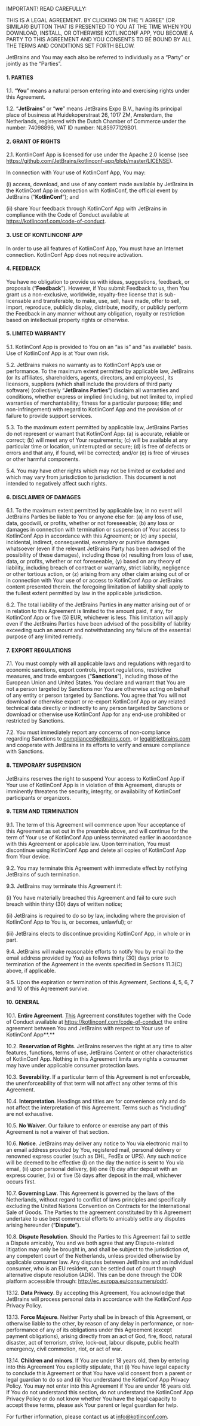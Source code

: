 IMPORTANT! READ CAREFULLY:

THIS IS A LEGAL AGREEMENT. BY CLICKING ON THE “I AGREE” (OR SIMILAR)
BUTTON THAT IS PRESENTED TO YOU AT THE TIME WHEN YOU DOWNLOAD, INSTALL,
OR OTHERWISE KOTLINCONF APP, YOU BECOME A PARTY TO THIS AGREEMENT AND
YOU CONSENTS TO BE BOUND BY ALL THE TERMS AND CONDITIONS SET FORTH
BELOW.

JetBrains and You may each also be referred to individually as a “Party”
or jointly as the “Parties”.

#### 1. PARTIES

1.1. “**You**” means a natural person entering into and exercising
rights under this Agreement.

1.2. “**JetBrains**” or “**we**” means JetBrains Expo B.V., having its
principal place of business at Huidekoperstraat 26, 1017 ZM, Amsterdam,
the Netherlands, registered with the Dutch Chamber of Commerce under the
number: 74098896, VAT ID number: NL85977129B01.

#### 2. GRANT OF RIGHTS

2.1. KontlinConf App is licensed for use under the Apache 2.0 license
(see
[<u>https://github.com/JetBrains/kotlinconf-app/blob/master/LICENSE</u>](https://github.com/JetBrains/kotlinconf-app/blob/master/LICENSE)).

In connection with Your use of KotlinConf App, You may:

\(i\) access, download, and use of any content made available by
JetBrains in the KotlinConf App in connection with KotlinConf, the
official event by JetBrains (“**KotlinConf**”); and

\(ii\) share Your feedback through KotlinConf App with JetBrains in
compliance with the Code of Conduct available at
[<span class="mark">https://kotlinconf.com/code-of-conduct</span>](https://kotlinconf.com/code-of-conduct).

#### 3. USE OF KONTLINCONF APP

In order to use all features of KotlinConf App, You must have an
Internet connection. KotlinConf App does not require activation.

#### 4. FEEDBACK

You have no obligation to provide us with ideas, suggestions, feedback,
or proposals (“**Feedback**”). However, if You submit Feedback to us,
then You grant us a non-exclusive, worldwide, royalty-free license that
is sub-licensable and transferable, to make, use, sell, have made, offer
to sell, import, reproduce, publicly display, distribute, modify, or
publicly perform the Feedback in any manner without any obligation,
royalty or restriction based on intellectual property rights or
otherwise.

#### 5. LIMITED WARRANTY

5.1. KotlinConf App is provided to You on an “as is” and “as available”
basis. Use of KotlinConf App is at Your own risk.

5.2. JetBrains makes no warranty as to KotlinConf App’s use or
performance. To the maximum extent permitted by applicable law,
JetBrains (or its affiliates, shareholders, agents, directors, and
employees), its licensors, suppliers (which shall include the providers
of third party software) (collectively “**JetBrains Parties**”) disclaim
all warranties and conditions, whether express or implied (including,
but not limited to, implied warranties of merchantability; fitness for a
particular purpose; title; and non-infringement) with regard to
KotlinConf App and the provision of or failure to provide support
services.

5.3. To the maximum extent permitted by applicable law, JetBrains
Parties do not represent or warrant that KotlinConf App: (a) is
accurate, reliable or correct; (b) will meet any of Your requirements;
(c) will be available at any particular time or location, uninterrupted
or secure; (d) is free of defects or errors and that any, if found, will
be corrected; and/or (e) is free of viruses or other harmful components.

5.4. You may have other rights which may not be limited or excluded and
which may vary from jurisdiction to jurisdiction. This document is not
intended to negatively affect such rights.

#### 6. DISCLAIMER OF DAMAGES

6.1. To the maximum extent permitted by applicable law, in no event will
JetBrains Parties be liable to You or anyone else for: (a) any loss of
use, data, goodwill, or profits, whether or not foreseeable; (b) any
loss or damages in connection with termination or suspension of Your
access to KotlinConf App in accordance with this Agreement; or (c) any
special, incidental, indirect, consequential, exemplary or punitive
damages whatsoever (even if the relevant JetBrains Party has been
advised of the possibility of these damages), including those (x)
resulting from loss of use, data, or profits, whether or not
foreseeable, (y) based on any theory of liability, including breach of
contract or warranty, strict liability, negligence or other tortious
action, or (z) arising from any other claim arising out of or in
connection with Your use of or access to KotlinConf App or JetBrains
content presented therein. the foregoing limitation of liability shall
apply to the fullest extent permitted by law in the applicable
jurisdiction.

6.2. The total liability of the JetBrains Parties in any matter arising
out of or in relation to this Agreement is limited to the amount paid,
if any, for KotlinConf App or five (5) EUR, whichever is less. This
limitation will apply even if the JetBrains Parties have been advised of
the possibility of liability exceeding such an amount and
notwithstanding any failure of the essential purpose of any limited
remedy.

#### 7. EXPORT REGULATIONS

7.1. You must comply with all applicable laws and regulations with
regard to economic sanctions, export controls, import regulations,
restrictive measures, and trade embargoes (“**Sanctions**”), including
those of the European Union and United States. You declare and warrant
that You are not a person targeted by Sanctions nor You are otherwise
acting on behalf of any entity or person targeted by Sanctions. You
agree that You will not download or otherwise export or re-export
KotlinConf App or any related technical data directly or indirectly to
any person targeted by Sanctions or download or otherwise use KotlinConf
App for any end-use prohibited or restricted by Sanctions.

7.2. You must immediately report any concerns of non-compliance
regarding Sanctions to
[<u>compliance@jetbrains.com</u>](mailto:compliance@jetbrains.com), or
[<u>legal@jetbrains.com</u>](mailto:legal@jetbrains.com) and cooperate
with JetBrains in its efforts to verify and ensure compliance with
Sanctions.

#### 8. TEMPORARY SUSPENSION

JetBrains reserves the right to suspend Your access to KotlinConf App if
Your use of KotlinConf App is in violation of this Agreement, disrupts
or imminently threatens the security, integrity, or availability of
KotlinConf participants or organizors.

#### 9. TERM AND TERMINATION

9.1. The term of this Agreement will commence upon Your acceptance of
this Agreement as set out in the preamble above, and will continue for
the term of Your use of KotlinConf App unless terminated earlier in
accordance with this Agreement or applicable law. Upon termination, You
must discontinue using KotlinConf App and delete all copies of
KotlinConf App from Your device.

9.2. You may terminate this Agreement with immediate effect by notifying
JetBrains of such termination.

9.3. JetBrains may terminate this Agreement if:

\(i\) You have materially breached this Agreement and fail to cure such
breach within thirty (30) days of written notice;

\(ii\) JetBrains is required to do so by law, including where the
provision of KotlinConf App to You is, or becomes, unlawful); or

\(iii\) JetBrains elects to discontinue providing KotlinConf App, in
whole or in part.

9.4. JetBrains will make reasonable efforts to notify You by email (to
the email address provided by You) as follows thirty (30) days prior to
termination of the Agreement in the events specified in Sections 11.3(C)
above, if applicable.

9.5. Upon the expiration or termination of this Agreement, Sections 4,
5, 6, 7 and 10 of this Agreement survive.

#### 10. GENERAL

10.1. **Entire Agreement**.
[This](https://www.lawinsider.com/clause/entire-agreement) Agreement
constitutes together with the Code of Conduct available at
[<span class="mark">https://kotlinconf.com/code-of-conduct</span>](https://kotlinconf.com/code-of-conduct)
the entire agreement between You and JetBrains with respect to Your use
of KotlinConf App**<span class="mark">.</span>**

10.2. **Reservation of Rights**. JetBrains reserves the right at any
time to alter features, functions, terms of use, JetBrains Content or
other characteristics of KotlinConf App. Nothing in this Agreement
limits any rights a consumer may have under applicable consumer
protection laws.

10.3. **Severability**. If a particular term of this Agreement is not
enforceable, the unenforceability of that term will not affect any other
terms of this Agreement.

10.4. **Interpretation**. Headings and titles are for convenience only
and do not affect the interpretation of this Agreement. Terms such as
“including” are not exhaustive.

10.5. **No Waiver**. Our failure to enforce or exercise any part of this
Agreement is not a waiver of that section.

10.6. **Notice**. JetBrains may deliver any notice to You via electronic
mail to an email address provided by You, registered mail, personal
delivery or renowned express courier (such as DHL, FedEx or UPS). Any
such notice will be deemed to be effective (i) on the day the notice is
sent to You via email, (ii) upon personal delivery, (iii) one (1) day
after deposit with an express courier, (iv) or five (5) days after
deposit in the mail, whichever occurs first.

10.7. **Governing Law**. This Agreement is governed by the laws of the
Netherlands, without regard to conflict of laws principles and
specifically excluding the United Nations Convention on Contracts for
the International Sale of Goods. The Parties to the agreement
constituted by this Agreement undertake to use best commercial efforts
to amicably settle any disputes arising hereunder (“**Dispute**”).

10.8. **Dispute Resolution**. Should the Parties to this Agreement fail
to settle a Dispute amicably, You and we both agree that any
Dispute-related litigation may only be brought in, and shall be subject
to the jurisdiction of, any competent court of the Netherlands, unless
provided otherwise by applicable consumer law. Any disputes between
JetBrains and an individual consumer, who is an EU resident, can be
settled out of court through alternative dispute resolution (ADR). This
can be done through the ODR platform accessible through:
[<u>http://ec.europa.eu/consumers/odr/</u>](http://ec.europa.eu/consumers/odr/).

13.12. **Data Privacy**. By accepting this Agreement, You acknowledge
that JetBrains will process personal data in accordance with the
<span class="mark">KotlinConf App Privacy Policy</span>.

13.13. **Force Majeure**. Neither Party shall be in breach of this
Agreement, or otherwise liable to the other, by reason of any delay in
performance, or non-performance of any of its obligations under this
Agreement (except payment obligations), arising directly from an act of
God, fire, flood, natural disaster, act of terrorism, strike, lock-out,
labour dispute, public health emergency, civil commotion, riot, or act
of war.

13.14. **Children and minors**. If You are under 18 years old, then by
entering into this Agreement You explicitly stipulate, that (i) You have
legal capacity to conclude this Agreement or that You have valid consent
from a parent or legal guardian to do so and (ii) You understand the
<span class="mark">KotlinConf App Privacy Policy</span>. You may not
enter into this Agreement if You are under 16 years old. If You do not
understand this section, do not understand the KotlinConf App Privacy
Policy or do not know whether You have the legal capacity to accept
these terms, please ask Your parent or legal guardian for help.

For further information, please contact us at
[<u>info@kotlinconf.com</u>](mailto:info@kotlinconf.com).
